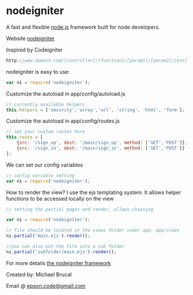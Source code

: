 # nodeigniter
A fast and flexible [node.js](http://nodejs.org) framework built for node developers.

Website [nodeigniter](http://nodeigniter.co)

Inspired by Codeigniter

``` js
http://www.domain.com/[controller]/[function]/[param1]/[param2]/[etc]
```

nodeigniter is easy to use:

``` js
var ni = require('nodeigniter');
```

Customize the autoload in app/config/autoload.js

``` js
// currently available helpers
this.helpers = ['security','array','url', 'string', 'html', 'form'];
```

Customize the autoload in app/config/routes.js

``` js
// set your custom routes here
this.route = [
    {src: '/sign_up', dest: '/main/sign_up', method: ['GET','POST']},
    {src: '/sign_in', dest: '/main/sign_in', method: ['GET','POST']}
];
```

We can set our config variables

``` js
// config variable setting
var ni = require('nodeigniter');

```

How to render the view? I use the ejs templating system. It allows helper functions to be accessed locally on the view

``` js
// setting the partial pages and render, allows chaining

var ni = require('nodeigniter');

// file should be located in the views folder under app: app/views
ni.partial('main.ejs').render();

//you can also put the file into a sub folder
ni.partial('subfolder/main.ejs').render();

```

For more details [the nodeigniter framework](http://www.nodeigniter.co)

Created by: Michael Brucal

Email @ epson.code@gmail.com
